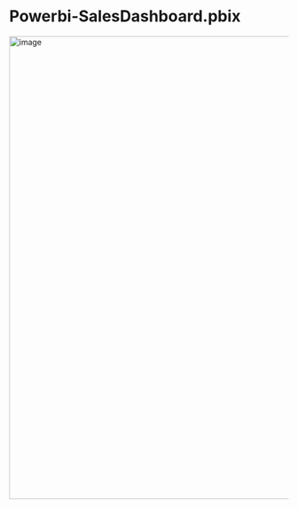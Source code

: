 # Powerbi-SalesDashboard.pbix
<img width="1423" height="834" alt="image" src="https://github.com/user-attachments/assets/ecbb5413-03df-4481-a9a5-278eb108cc79" />
